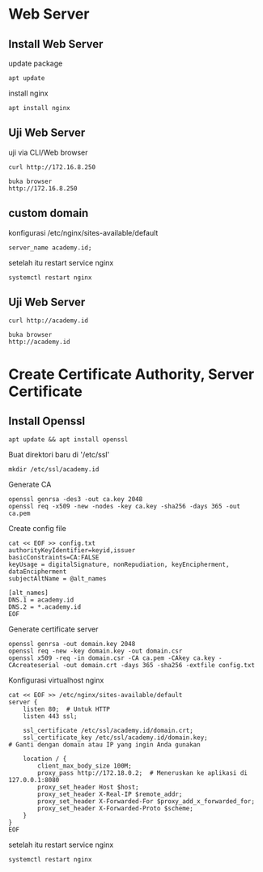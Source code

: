 
# Web Server

## Install Web Server
update package
```
apt update
```
install nginx
```
apt install nginx
```
## Uji Web Server
uji via CLI/Web browser
```
curl http://172.16.8.250

buka browser
http://172.16.8.250
```

## custom domain
konfigurasi /etc/nginx/sites-available/default
```
server_name academy.id;
```
setelah itu restart service nginx
```
systemctl restart nginx
```

## Uji Web Server
```
curl http://academy.id

buka browser
http://academy.id
```

# Create Certificate Authority, Server Certificate
## Install Openssl
```
apt update && apt install openssl
```
Buat direktori baru di '/etc/ssl'
```
mkdir /etc/ssl/academy.id
```
Generate CA
```
openssl genrsa -des3 -out ca.key 2048
openssl req -x509 -new -nodes -key ca.key -sha256 -days 365 -out ca.pem
```
Create config file
```
cat << EOF >> config.txt
authorityKeyIdentifier=keyid,issuer
basicConstraints=CA:FALSE
keyUsage = digitalSignature, nonRepudiation, keyEncipherment, dataEncipherment
subjectAltName = @alt_names

[alt_names]
DNS.1 = academy.id
DNS.2 = *.academy.id
EOF
```
Generate certificate server
```
openssl genrsa -out domain.key 2048
openssl req -new -key domain.key -out domain.csr
openssl x509 -req -in domain.csr -CA ca.pem -CAkey ca.key -CAcreateserial -out domain.crt -days 365 -sha256 -extfile config.txt
```
Konfigurasi virtualhost nginx
```
cat << EOF >> /etc/nginx/sites-available/default
server {
    listen 80;  # Untuk HTTP
    listen 443 ssl;

    ssl_certificate /etc/ssl/academy.id/domain.crt;
    ssl_certificate_key /etc/ssl/academy.id/domain.key;
# Ganti dengan domain atau IP yang ingin Anda gunakan

    location / {
        client_max_body_size 100M;
        proxy_pass http://172.18.0.2;  # Meneruskan ke aplikasi di 127.0.0.1:8080
        proxy_set_header Host $host;
        proxy_set_header X-Real-IP $remote_addr;
        proxy_set_header X-Forwarded-For $proxy_add_x_forwarded_for;
        proxy_set_header X-Forwarded-Proto $scheme;
    }
}
EOF
```
setelah itu restart service nginx
```
systemctl restart nginx
```
